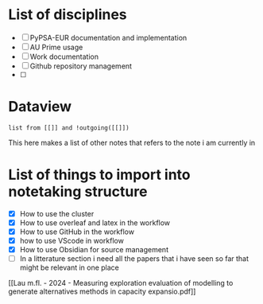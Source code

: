 # List of disciplines
- [ ] PyPSA-EUR documentation and implementation
- [ ] AU Prime usage
- [ ] Work documentation
- [ ] Github repository management
- [ ] 


# Dataview
```dataview
list from [[]] and !outgoing([[]])
```

This here makes a list of other notes that refers to the note i am currently in 

# List of things to import into notetaking structure

- [x] How to use the cluster
- [x] How to use overleaf and latex in the workflow
- [x] How to use GitHub in the workflow
- [x] how to use VScode in workflow
- [x] How to use Obsidian for source management
- [ ] In a litterature section i need all the papers that i have seen so far that might be relevant in one place 

[[Lau m.fl. - 2024 - Measuring exploration evaluation of modelling to generate alternatives methods in capacity expansio.pdf]]
